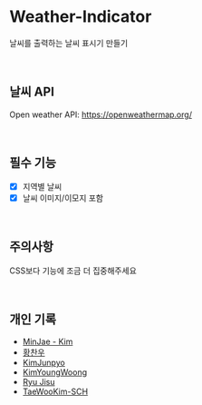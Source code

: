 # Weather-Indicator
날씨를 출력하는 날씨 표시기 만들기

<br />

## 날씨 API
Open weather API: https://openweathermap.org/

<br />

## 필수 기능
- [x] 지역별 날씨
- [x] 날씨 이미지/이모지 포함

<br />

## 주의사항
CSS보다 기능에 조금 더 집중해주세요

<br>

## 개인 기록
- [MinJae - Kim](https://github.com/FE-Sprint-Study/Weather-Indicator/blob/main/readme/READ-crow.md)
- [황찬우](https://github.com/FE-Sprint-Study/Weather-Indicator/blob/main/readme/READ-crow.md)
- [KimJunpyo](https://github.com/FE-Sprint-Study/Weather-Indicator/blob/main/readme/READ-jp.md)
- [KimYoungWoong](https://github.com/FE-Sprint-Study/Weather-Indicator/blob/main/readme/READ-hero.md)
- [Ryu Jisu](https://github.com/FE-Sprint-Study/Weather-Indicator/blob/main/readme/READ-js.md)
- [TaeWooKim-SCH](https://github.com/FE-Sprint-Study/Weather-Indicator/blob/main/readme/READ-tw.md)
